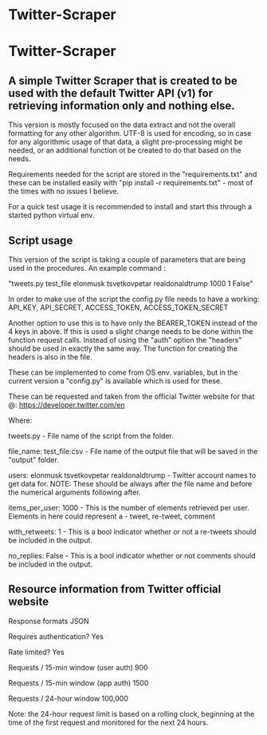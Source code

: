 # Twitter-Scraper

# Twitter-Scraper

## A simple Twitter Scraper that is created to be used with the default Twitter API (v1) for retrieving information only and nothing else.

This version is mostly focused on the data extract and not the overall formatting for any other algorithm. UTF-8 is used for encoding, so in case for any algorithmic usage of that data, a slight pre-processing might be needed, or an additional function ot be created to do that based on the needs.

Requirements needed for the script are stored in the "requirements.txt" and these can be installed easily with "pip install -r requirements.txt" - most of the times with no issues I believe.

For a quick test usage it is recommended to install and start this through a started python virtual env.


## Script usage

This version of the script is taking a couple of parameters that are being used in the procedures.
An example command :

"tweets.py test_file elonmusk tsvetkovpetar realdonaldtrump 1000 1 False"

In order to make use of the script the config.py file needs to have a working:
API_KEY, API_SECRET, ACCESS_TOKEN, ACCESS_TOKEN_SECRET

Another option to use this is to have only the BEARER_TOKEN instead of the 4 keys in above. If this is used a slight change needs to be done within the function request calls.
Instead of using the "auth" option the "headers" should be used in exactly the same way. The function for creating the headers is also in the file.

These can be implemented to come from OS env. variables, but in the current version a "config.py" is available which is used for these. 

These can be requested and taken from the official Twitter website for that @: https://developer.twitter.com/en


Where:

tweets.py - File name of the script from the folder.

file_name: test_file.csv - File name of the output file that will be saved in the "output" folder.

users: elonmusk tsvetkovpetar realdonaldtrump - Twitter account names to get data for. NOTE: These should be always after the file name and before the numerical arguments following after.

items_per_user: 1000 - This is the number of elements retrieved per user. Elements in here could represent a - tweet, re-tweet, comment

with_retweets: 1 - This is a bool indicator whether or not a re-tweets should be included in the output.

no_replies: False - This is a bool indicator whether or not comments should be included in the output.

## Resource information from Twitter official website

Response formats	JSON

Requires authentication?	Yes

Rate limited?	Yes

Requests / 15-min window (user auth)	900

Requests / 15-min window (app auth)	1500

Requests / 24-hour window	100,000

Note: the 24-hour request limit is based on a rolling clock, beginning at the time of the first request and monitored for the next 24 hours.
